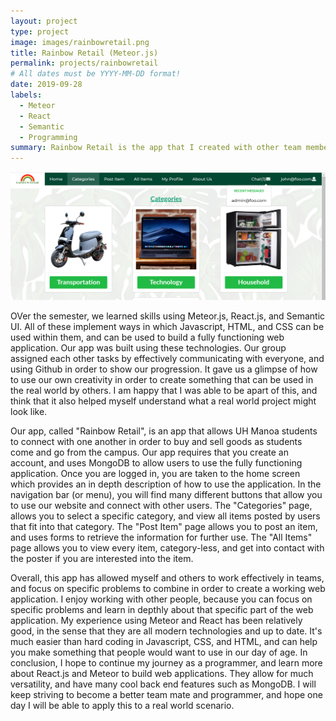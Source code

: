 ```yaml
---
layout: project
type: project
image: images/rainbowretail.png
title: Rainbow Retail (Meteor.js)
permalink: projects/rainbowretail
# All dates must be YYYY-MM-DD format!
date: 2019-09-28
labels:
  - Meteor
  - React
  - Semantic
  - Programming
summary: Rainbow Retail is the app that I created with other team members for our final ICS 314 Project.
---
```


<img class="ui medium right floated rounded image" src="/images/rainbowretail.png">

OVer the semester, we learned skills using Meteor.js, React.js, and Semantic UI. All of these implement ways in which Javascript, HTML, and CSS can be used within them, and can be used to build a fully functioning web application. Our app was built using these technologies. Our group assigned each other tasks by effectively communicating with everyone, and using Github in order to show our progression. It gave us a glimpse of how to use our own creativity in order to create something that can be used in the real world by others. I am happy that I was able to be apart of this, and think that it also helped myself understand what a real world project might look like.

Our app, called "Rainbow Retail", is an app that allows UH Manoa students to connect with one another in order to buy and sell goods as students come and go from the campus. Our app requires that you create an account, and uses MongoDB to allow users to use the fully functioning application. Once you are logged in, you are taken to the home screen which provides an in depth description of how to use the application. In the navigation bar (or menu), you will find many different buttons that allow you to use our website and connect with other users. The "Categories" page, allows you to select a specific category, and view all items posted by users that fit into that category. The "Post Item" page allows you to post an item, and uses forms to retrieve the information for further use. The "All Items" page allows you to view every item, category-less, and get into contact with the poster if you are interested into the item. 

Overall, this app has allowed myself and others to work effectively in teams, and focus on specific problems to combine in order to create a working web application. I enjoy working with other people, because you can focus on specific problems and learn in depthly about that specific part of the web application. My experience using Meteor and React has been relatively good, in the sense that they are all modern technologies and up to date. It's much easier than hard coding in Javascript, CSS, and HTML, and can help you make something that people would want to use in our day of age. In conclusion, I hope to continue my journey as a programmer, and learn more about React.js and Meteor to build web applications. They allow for much versatility, and have many cool back end features such as MongoDB. I will keep striving to become a better team mate and programmer, and hope one day I will be able to apply this to a real world scenario. 

